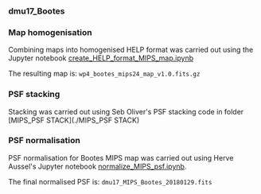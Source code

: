 ### dmu17_Bootes

### Map homogenisation
Combining maps into homogenised HELP format was carried out using the Jupyter notebook [create_HELP_format_MIPS_map.ipynb](create_HELP_format_MIPS_map.ipynb)

The resulting map is:
`wp4_bootes_mips24_map_v1.0.fits.gz`

### PSF stacking
Stacking was carried out using Seb Oliver's PSF stacking code in folder [MIPS_PSF STACK](./MIPS_PSF STACK)

### PSF normalisation
PSF normalisation for Bootes MIPS map was carried out using Herve Aussel's Jupyter notebook 
[normalize_MIPS_psf.ipynb](./normalize_MIPS_psf.ipynb).
 
The final normalised PSF is:
`dmu17_MIPS_Bootes_20180129.fits`